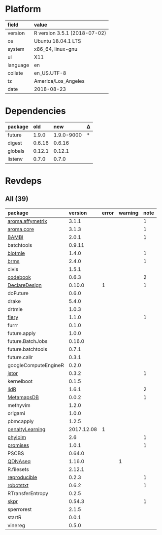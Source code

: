 # Platform

|field    |value                        |
|:--------|:----------------------------|
|version  |R version 3.5.1 (2018-07-02) |
|os       |Ubuntu 18.04.1 LTS           |
|system   |x86_64, linux-gnu            |
|ui       |X11                          |
|language |en                           |
|collate  |en_US.UTF-8                  |
|tz       |America/Los_Angeles          |
|date     |2018-08-23                   |

# Dependencies

|package |old    |new        |Δ  |
|:-------|:------|:----------|:--|
|future  |1.9.0  |1.9.0-9000 |*  |
|digest  |0.6.16 |0.6.16     |   |
|globals |0.12.1 |0.12.1     |   |
|listenv |0.7.0  |0.7.0      |   |

# Revdeps

## All (39)

|package                                         |version    |error |warning |note |
|:-----------------------------------------------|:----------|:-----|:-------|:----|
|[aroma.affymetrix](problems.md#aromaaffymetrix) |3.1.1      |      |        |1    |
|[aroma.core](problems.md#aromacore)             |3.1.3      |      |        |1    |
|[BAMBI](problems.md#bambi)                      |2.0.1      |      |        |1    |
|batchtools                                      |0.9.11     |      |        |     |
|[biotmle](problems.md#biotmle)                  |1.4.0      |      |        |1    |
|[brms](problems.md#brms)                        |2.4.0      |      |        |1    |
|civis                                           |1.5.1      |      |        |     |
|[codebook](problems.md#codebook)                |0.6.3      |      |        |2    |
|[DeclareDesign](problems.md#declaredesign)      |0.10.0     |1     |        |1    |
|doFuture                                        |0.6.0      |      |        |     |
|drake                                           |5.4.0      |      |        |     |
|drtmle                                          |1.0.3      |      |        |     |
|[fiery](problems.md#fiery)                      |1.1.0      |      |        |1    |
|furrr                                           |0.1.0      |      |        |     |
|future.apply                                    |1.0.0      |      |        |     |
|future.BatchJobs                                |0.16.0     |      |        |     |
|future.batchtools                               |0.7.1      |      |        |     |
|future.callr                                    |0.3.1      |      |        |     |
|googleComputeEngineR                            |0.2.0      |      |        |     |
|[jstor](problems.md#jstor)                      |0.3.2      |      |        |1    |
|kernelboot                                      |0.1.5      |      |        |     |
|[lidR](problems.md#lidr)                        |1.6.1      |      |        |2    |
|[MetamapsDB](problems.md#metamapsdb)            |0.0.2      |      |        |1    |
|methyvim                                        |1.2.0      |      |        |     |
|origami                                         |1.0.0      |      |        |     |
|pbmcapply                                       |1.2.5      |      |        |     |
|[penaltyLearning](problems.md#penaltylearning)  |2017.12.08 |1     |        |     |
|[phylolm](problems.md#phylolm)                  |2.6        |      |        |1    |
|[promises](problems.md#promises)                |1.0.1      |      |        |1    |
|PSCBS                                           |0.64.0     |      |        |     |
|[QDNAseq](problems.md#qdnaseq)                  |1.16.0     |      |1       |     |
|R.filesets                                      |2.12.1     |      |        |     |
|[reproducible](problems.md#reproducible)        |0.2.3      |      |        |1    |
|[robotstxt](problems.md#robotstxt)              |0.6.2      |      |        |1    |
|RTransferEntropy                                |0.2.5      |      |        |     |
|[skpr](problems.md#skpr)                        |0.54.3     |      |        |1    |
|sperrorest                                      |2.1.5      |      |        |     |
|startR                                          |0.0.1      |      |        |     |
|vinereg                                         |0.5.0      |      |        |     |

